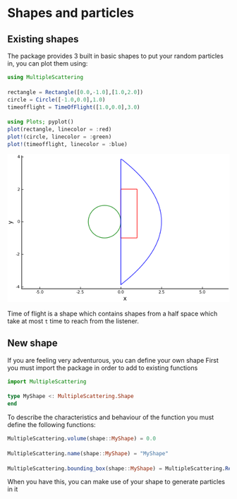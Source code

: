 # Shapes and particles

## Existing shapes
The package provides 3 built in basic shapes to put your random particles in,
you can plot them using:
```julia
using MultipleScattering

rectangle = Rectangle([0.0,-1.0],[1.0,2.0])
circle = Circle([-1.0,0.0],1.0)
timeofflight = TimeOfFlight([1.0,0.0],3.0)

using Plots; pyplot()
plot(rectangle, linecolor = :red)
plot!(circle, linecolor = :green)
plot!(timeofflight, linecolor = :blue)
```
![Plot the three shapes](../assets/shapes.png)

Time of flight is a shape which contains shapes from a half space which take at
most `t` time to reach from the listener.

## New shape
If you are feeling very adventurous, you can define your own shape
First you must import the package in order to add to existing functions
```julia
import MultipleScattering

type MyShape <: MultipleScattering.Shape
end
```

To describe the characteristics and behaviour of the function you must define
the following functions:
```julia
MultipleScattering.volume(shape::MyShape) = 0.0

MultipleScattering.name(shape::MyShape) = "MyShape"

MultipleScattering.bounding_box(shape::MyShape) = MultipleScattering.Rectangle()
```

When you have this, you can make use of your shape to generate particles in it
